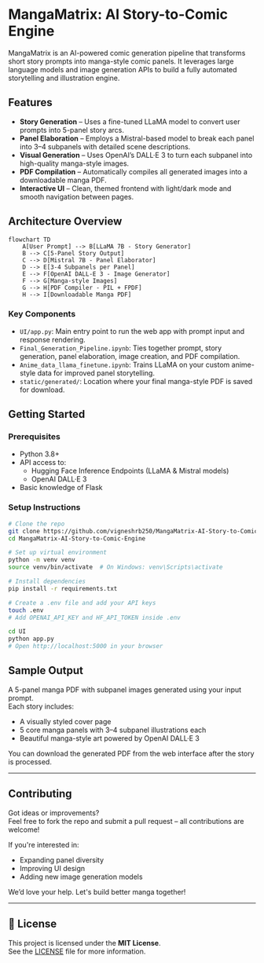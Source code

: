 # MangaMatrix: AI Story-to-Comic Engine

MangaMatrix is an AI-powered comic generation pipeline that transforms short story prompts into manga-style comic panels. It leverages large language models and image generation APIs to build a fully automated storytelling and illustration engine.

## Features

- **Story Generation** – Uses a fine-tuned LLaMA model to convert user prompts into 5-panel story arcs.
- **Panel Elaboration** – Employs a Mistral-based model to break each panel into 3–4 subpanels with detailed scene descriptions.
- **Visual Generation** – Uses OpenAI’s DALL·E 3 to turn each subpanel into high-quality manga-style images.
- **PDF Compilation** – Automatically compiles all generated images into a downloadable manga PDF.
- **Interactive UI** – Clean, themed frontend with light/dark mode and smooth navigation between pages.

## Architecture Overview

```mermaid
flowchart TD
    A[User Prompt] --> B[LLaMA 7B - Story Generator]
    B --> C[5-Panel Story Output]
    C --> D[Mistral 7B - Panel Elaborator]
    D --> E[3-4 Subpanels per Panel]
    E --> F[OpenAI DALL-E 3 - Image Generator]
    F --> G[Manga-style Images]
    G --> H[PDF Compiler - PIL + FPDF]
    H --> I[Downloadable Manga PDF]
```

### Key Components

- `UI/app.py`: Main entry point to run the web app with prompt input and response rendering.
- `Final_Generation_Pipeline.ipynb`: Ties together prompt, story generation, panel elaboration, image creation, and PDF compilation.
- `Anime_data_llama_finetune.ipynb`: Trains LLaMA on your custom anime-style data for improved panel storytelling.
- `static/generated/`: Location where your final manga-style PDF is saved for download.


## Getting Started

### Prerequisites

- Python 3.8+
- API access to:
  - Hugging Face Inference Endpoints (LLaMA & Mistral models)
  - OpenAI DALL·E 3
- Basic knowledge of Flask

### Setup Instructions

```bash
# Clone the repo
git clone https://github.com/vigneshrb250/MangaMatrix-AI-Story-to-Comic-Engine.git
cd MangaMatrix-AI-Story-to-Comic-Engine

# Set up virtual environment
python -m venv venv
source venv/bin/activate  # On Windows: venv\Scripts\activate

# Install dependencies
pip install -r requirements.txt

# Create a .env file and add your API keys
touch .env
# Add OPENAI_API_KEY and HF_API_TOKEN inside .env

cd UI
python app.py
# Open http://localhost:5000 in your browser
```

## Sample Output

A 5-panel manga PDF with subpanel images generated using your input prompt.  
Each story includes:
- A visually styled cover page
- 5 core manga panels with 3–4 subpanel illustrations each
- Beautiful manga-style art powered by OpenAI DALL·E 3

You can download the generated PDF from the web interface after the story is processed.

---

## Contributing

Got ideas or improvements?  
Feel free to fork the repo and submit a pull request – all contributions are welcome!

If you're interested in:
- Expanding panel diversity
- Improving UI design
- Adding new image generation models

We’d love your help. Let's build better manga together!

---

## 📄 License

This project is licensed under the **MIT License**.  
See the [LICENSE](LICENSE) file for more information.

